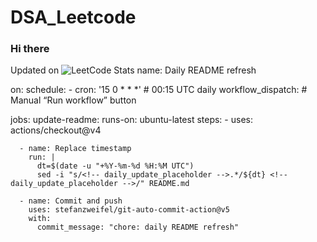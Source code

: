 # DSA_Leetcode
### Hi there 


Updated on <!-- daily_update_placeholder -->
![LeetCode Stats](https://leetcard.jacoblin.cool/kartiksharma___?ext=heatmap&theme=dark)
name: Daily README refresh

on:
  schedule:
    - cron: '15 0 * * *'          # 00:15 UTC daily
  workflow_dispatch:              # Manual “Run workflow” button

jobs:
  update-readme:
    runs-on: ubuntu-latest
    steps:
      - uses: actions/checkout@v4

      - name: Replace timestamp
        run: |
          dt=$(date -u "+%Y-%m-%d %H:%M UTC")
          sed -i "s/<!-- daily_update_placeholder -->.*/${dt} <!-- daily_update_placeholder -->/" README.md

      - name: Commit and push
        uses: stefanzweifel/git-auto-commit-action@v5
        with:
          commit_message: "chore: daily README refresh"
